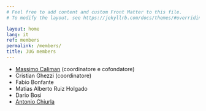 ```yaml
---
# Feel free to add content and custom Front Matter to this file.
# To modify the layout, see https://jekyllrb.com/docs/themes/#overriding-theme-defaults

layout: home
lang: it
ref: members
permalink: /members/
title: JUG members
---
```


* [Massimo Caliman](/members/mcaliman)  (coordinatore e cofondatore)
* Cristian Ghezzi  (coordinatore)
* Fabio Bonfante
* Matias Alberto Ruiz Holgado
* Dario Bosi
* [Antonio Chiurla](/members/antoniochiurla)
